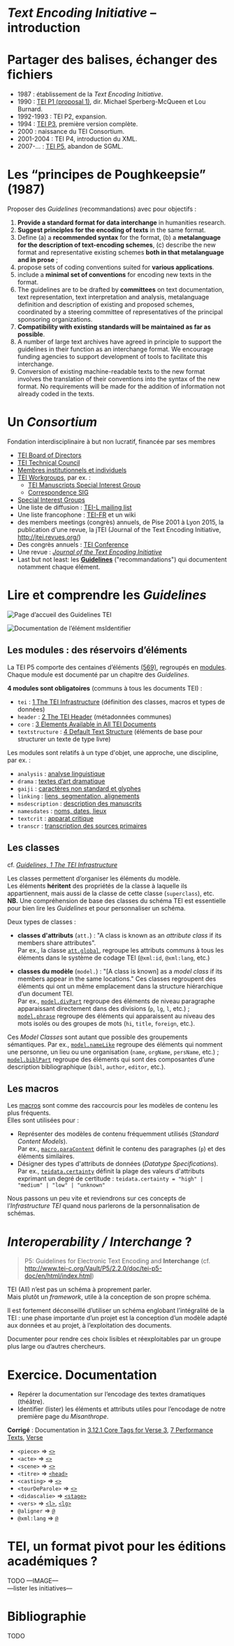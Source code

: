 *Text Encoding Initiative* – introduction
===

# Partager des balises, échanger des fichiers
* 1987 : établissement de la *Text Encoding Initiative*.
* 1990 : [TEI P1 (proposal 1)](http://www.tei-c.org/Vault/Vault-GL.html), dir. Michael Sperberg-McQueen et Lou Burnard.
* 1992-1993 : TEI P2, expansion.
* 1994 : [TEI P3](http://www.tei-c.org/Vault/GL/P3/index.htm), première version complète.
* 2000 : naissance du TEI Consortium.
* 2001-2004 : TEI P4, introduction du XML.
* 2007-... : [TEI P5](http://www.tei-c.org/Guidelines/P5/), abandon de SGML.

# Les “principes de Poughkeepsie” (1987)
Proposer des *Guidelines* (recommandations) avec pour objectifs :
1. **Provide a standard format for data interchange** in humanities research.
2. **Suggest principles for the encoding of texts** in the same format.
3. Define (a) a **recommended syntax** for the format, (b) a **metalanguage for the description of text-encoding schemes**, (c) describe the new format and representative existing schemes **both in that metalanguage and in prose** ;
4. propose sets of coding conventions suited for **various applications**.
5. include a **minimal set of conventions** for encoding new texts in the format.
6. The guidelines are to be drafted by **committees** on text documentation, text representation, text interpretation and analysis, metalanguage definition and description of existing and proposed schemes, coordinated by a steering committee of representatives of the principal sponsoring organizations.
7. **Compatibility with existing standards will be maintained as far as possible**.
8. A number of large text archives have agreed in principle to support the guidelines in their function as an interchange format. We encourage funding agencies to support development of tools to facilitate this interchange.
9. Conversion of existing machine-readable texts to the new format involves the translation of their conventions into the syntax of the new format. No requirements will be made for the addition of information not already coded in the texts.

# Un *Consortium*
Fondation interdisciplinaire à but non lucratif, financée par ses membres
* [TEI Board of Directors](http://www.tei-c.org/Board/)
* [TEI Technical Council](http://www.tei-c.org/Activities/Council/index.xml)
* [Membres institutionnels et individuels](http://members.tei-c.org/)
* [TEI Workgroups](http://www.tei-c.org/Activities/Workgroups/), par ex. :
  * [TEI Manuscripts Special Interest Group](http://www.tei-c.org/Activities/SIG/Manuscript/)
  * [Correspondence SIG](http://www.tei-c.org/Activities/SIG/Correspondence/)
* [Special Interest Groups](http://www.tei-c.org/Activities/SIG/)
* Une liste de diffusion : [TEI-L mailing list](https://listserv.brown.edu/?A0=TEI-L)
* Une liste francophone :  [TEI-FR](https://groupes.renater.fr/sympa/info/tei-fr) et un wiki
* des members meetings (congrès) annuels, de Pise 2001 à Lyon 2015, la publication d'une revue, la jTEI (Journal of the Text Encoding Initiative, http://jtei.revues.org/)
* Des congrès annuels : [TEI Conference](http://www.tei-c.org/Membership/Meetings/)
* Une revue : [*Journal of the Text Encoding Initiative*](http://jtei.revues.org/)
* Last but not least: les **[Guidelines](http://www.tei-c.org/release/doc/tei-p5-doc/en/html/index.html)** ("recommandations") qui documentent notamment chaque élément.

# Lire et comprendre les *Guidelines*
![Page d’accueil des Guidelines TEI](./img/guidelines_accueil.png)

![Documentation de l’élément msIdentifier](./img/guidelines_msIdentifier.png)


## Les modules : des réservoirs d’éléments
La TEI P5 comporte des centaines d’éléments [(569)](http://www.tei-c.org/release/doc/tei-p5-doc/en/html/REF-ELEMENTS.html), regroupés en [modules](http://www.tei-c.org/release/doc/tei-p5-doc/en/html/ST.html#STMA).  
Chaque module est documenté par un chapitre des *Guidelines*.

**4 modules sont obligatoires** (communs à tous les documents TEI) :
* `tei` : [1 The TEI Infrastructure](http://www.tei-c.org/release/doc/tei-p5-doc/fr/html/ST.html) (définition des classes, macros et types de données)
* `header` : [2 The TEI Header](http://www.tei-c.org/release/doc/tei-p5-doc/fr/html/HD.html) (métadonnées communes)
* `core` : [3 Elements Available in All TEI Documents](http://www.tei-c.org/release/doc/tei-p5-doc/fr/html/CO.html)
* `textstructure` : [4 Default Text Structure](http://www.tei-c.org/release/doc/tei-p5-doc/fr/html/DS.html) (éléments de base pour structurer un texte de type livre)

Les modules sont relatifs à un type d'objet, une approche, une discipline, par ex. :
* `analysis` : [analyse linguistique](http://www.tei-c.org/release/doc/tei-p5-doc/en/html/AI.html)
* `drama` : [textes d’art dramatique](http://www.tei-c.org/release/doc/tei-p5-doc/en/html/DR.html)
* `gaiji` : [caractères non standard et glyphes](http://www.tei-c.org/release/doc/tei-p5-doc/en/html/WD.html)
* `linking` : [liens, segmentation, alignements](http://www.tei-c.org/release/doc/tei-p5-doc/en/html/SA.html)
* `msdescription` : [description des manuscrits](http://www.tei-c.org/release/doc/tei-p5-doc/en/html/MS.html)
* `namesdates` : [noms, dates, lieux](http://www.tei-c.org/release/doc/tei-p5-doc/en/html/ND.html)
* `textcrit` : [apparat critique](http://www.tei-c.org/release/doc/tei-p5-doc/en/html/TC.html)
* `transcr` : [transcription des sources primaires](http://www.tei-c.org/release/doc/tei-p5-doc/en/html/PH.html)

## Les classes
cf. [*Guidelines, 1 The TEI Infrastructure*](http://www.tei-c.org/release/doc/tei-p5-doc/en/html/ST.html#STEC)

Les classes permettent d’organiser les éléments du modèle.  
Les éléments **héritent** des propriétés de la classe à laquelle ils appartiennent, mais aussi de la classe de cette classe (`superclass`), etc.  
**NB.** Une compréhension de base des classes du schéma TEI est essentielle pour bien lire les *Guidelines* et pour personnaliser un schéma.

Deux types de classes :
* **classes d'attributs** (`att.`) : "A class is known as an *attribute class* if its members share attributes".  
Par ex., la classe [`att.global`](http://www.tei-c.org/release/doc/tei-p5-doc/fr/html/ref-att.global.html), regroupe les attributs communs à tous les éléments dans le système de codage TEI (`@xml:id`, `@xml:lang`, etc.)


* **classes du modèle** (`model.`) : "[A class is known] as a *model class* if its members appear in the same locations." Ces classes regroupent des éléments qui ont un même emplacement dans la structure hiérarchique d’un document TEI.  
Par ex., [`model.divPart`](http://www.tei-c.org/release/doc/tei-p5-doc/fr/html/ref-model.divPart.html) regroupe des éléments de niveau paragraphe apparaissant directement dans des divisions (`p`, `lg`, `l`, etc.) ; [`model.phrase`](http://www.tei-c.org/release/doc/tei-p5-doc/fr/html/ref-model.phrase.html) regroupe des éléments qui apparaissent au niveau des mots isolés ou des groupes de mots (`hi`, `title`, `foreign`, etc.).

Ces *Model Classes* sont autant que possible des groupements sémantiques. Par ex., [`model.nameLike`](http://www.tei-c.org/release/doc/tei-p5-doc/fr/html/ref-model.nameLike.html) regroupe des éléments qui nomment une personne, un lieu ou une organisation (`name`, `orgName`, `persName`, etc.) ; [`model.biblPart`](http://www.tei-c.org/release/doc/tei-p5-doc/fr/html/ref-model.biblPart.html) regroupe des éléments qui sont des composantes d’une description bibliographique (`bibl`, `author`, `editor`, etc.).

## Les macros
Les [macros](http://www.tei-c.org/release/doc/tei-p5-doc/en/html/ST.html#STmacros) sont comme des raccourcis pour les modèles de contenu les plus fréquents.  
Elles sont utilisées pour :
* Représenter des modèles de contenu fréquemment utilisés (*Standard Content Models*).  
Par ex., [`macro.paraContent`](http://www.tei-c.org/release/doc/tei-p5-doc/en/html/ref-macro.paraContent.html) définit le contenu des paragraphes (`p`) et des éléments similaires.
* Désigner des types d'attributs de données (*Datatype Specifications*).  
Par ex., [`teidata.certainty`](http://www.tei-c.org/release/doc/tei-p5-doc/en/html/ref-teidata.certainty.html) définit la plage des valeurs d'attributs exprimant un degré de certitude : `teidata.certainty = "high" | "medium" | "low" | "unknown"`

Nous passons un peu vite et reviendrons sur ces concepts de l’*Infrastructure TEI* quand nous parlerons de la personnalisation de schémas.


# *Interoperability / Interchange* ?
> P5: Guidelines for Electronic Text Encoding and **Interchange** (cf. http://www.tei-c.org/Vault/P5/2.2.0/doc/tei-p5-doc/en/html/index.html)

TEI (All) n’est pas un schéma à proprement parler.  
Mais plutôt un *framework*, utile à la conception de son propre schéma.

Il est fortement déconseillé d’utiliser un schéma englobant l’intégralité de la TEI : une phase importante d’un projet est la conception d’un modèle adapté aux données et au projet, à l’exploitation des documents.

Documenter pour rendre ces choix lisibles et réexploitables par un groupe plus large ou d’autres chercheurs.

# Exercice. Documentation
* Repérer la documentation sur l’encodage des textes dramatiques (théâtre).
* Identifier (lister) les éléments et attributs utiles pour l’encodage de notre première page du *Misanthrope*.

**Corrigé** : Documentation in [3.12.1 Core Tags for Verse 3](http://www.tei-c.org/release/doc/tei-p5-doc/fr/html/CO.html#CODV), [7 Performance Texts](http://www.tei-c.org/release/doc/tei-p5-doc/en/html/DR.html), [Verse](http://www.tei-c.org/release/doc/tei-p5-doc/en/html/VE.html)
* `<piece>` => [`<>`]()
* `<acte>` => [`<>`]()
* `<scene>` => [`<>`]()
* `<titre>` => [`<head>`](http://www.tei-c.org/release/doc/tei-p5-doc/fr/html/ref-head.html)
* `<casting>` => [`<>`]()
* `<tourDeParole>` => [`<>`]()
* `<didascalie>` => [`<stage>`](http://www.tei-c.org/release/doc/tei-p5-doc/fr/html/ref-stage.html)
* `<vers>` => [`<l>`](http://www.tei-c.org/release/doc/tei-p5-doc/fr/html/ref-l.html), [`<lg>`](http://www.tei-c.org/release/doc/tei-p5-doc/fr/html/ref-lg.html)
* `@aligner` => [`@`]()
* `@xml:lang` => [`@`]()

# TEI, un format pivot pour les éditions académiques ?
TODO
––IMAGE––  
––lister les initiatives––

# Bibliographie
TODO
